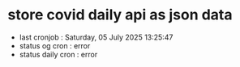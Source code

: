 # store covid daily api as json data

- last cronjob : Saturday, 05 July 2025 13:25:47
- status og cron : error
- status daily cron : error
      
      